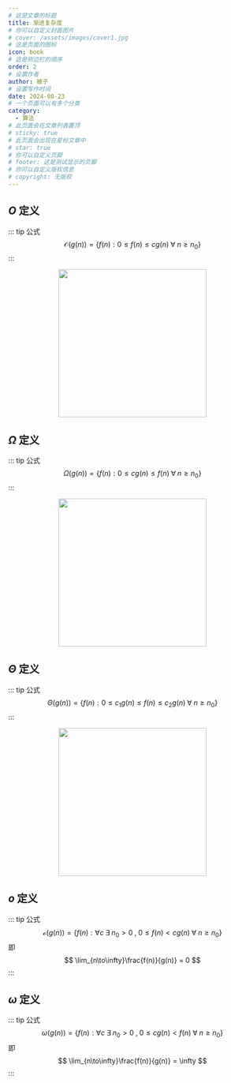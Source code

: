 ```yaml
---
# 这是文章的标题
title: 渐进复杂度
# 你可以自定义封面图片
# cover: /assets/images/cover1.jpg
# 这是页面的图标
icon: book
# 这是侧边栏的顺序
order: 2
# 设置作者
author: 被子
# 设置写作时间
date: 2024-08-23
# 一个页面可以有多个分类
category:
  - 算法
# 此页面会在文章列表置顶
# sticky: true
# 此页面会出现在星标文章中
# star: true
# 你可以自定义页脚
# footer: 这是测试显示的页脚
# 你可以自定义版权信息
# copyright: 无版权
---
```


## *O* 定义
::: tip 公式
$$
\mathcal{O}(g(n)) = \{f(n) : 0 \le f(n) \le cg(n) \; \forall \; n \ge n_0\}
$$
:::

<div style="text-align: center;">
<img src="/clrs/images/chapter3_1.png" width="300" height="300"/>
</div>

## *Ω* 定义
::: tip 公式
$$
\Omega(g(n)) = \{f(n) : 0 \le cg(n) \le f(n) \; \forall \; n \ge n_0\}
$$
:::

<div style="text-align: center;">
<img src="/clrs/images/chapter3_2.png" width="300" height="300"/>
</div>

## *Θ* 定义
::: tip 公式
$$
\Theta(g(n)) = \{f(n) : 0 \le c_1g(n) \le f(n) \le c_2g(n) \; \forall \; n \ge n_0\}
$$
:::

<div style="text-align: center;">
<img src="/clrs/images/chapter3_3.png" width="300" height="300"/>
</div>

## *o* 定义
::: tip 公式
$$
\mathcal{o}(g(n)) = \{f(n) : \forall c \; \exists \; n_0 > 0 \;, \;0 \le f(n) < cg(n) \; \forall \; n \ge n_0\}
$$
即
$$
\lim_{n\to\infty}\frac{f(n)}{g(n)} = 0
$$
:::

## *ω* 定义
::: tip 公式
$$
\omega(g(n)) = \{f(n) : \forall c \; \exists \; n_0 > 0 \;, \;0 \le cg(n) < f(n) \; \forall \; n \ge n_0\}
$$
即
$$
\lim_{n\to\infty}\frac{f(n)}{g(n)} = \infty
$$
:::